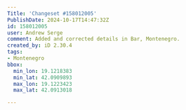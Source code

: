 ```yaml
---
Title: 'Changeset #158012005'
PublishDate: 2024-10-17T14:47:32Z
id: 158012005
user: Andrew Serge
comment: Added and corrected details in Bar, Montenegro.
created_by: iD 2.30.4
tags:
- Montenegro
bbox:
  min_lon: 19.1218383
  min_lat: 42.0909893
  max_lon: 19.1223423
  max_lat: 42.0913018

---
```

